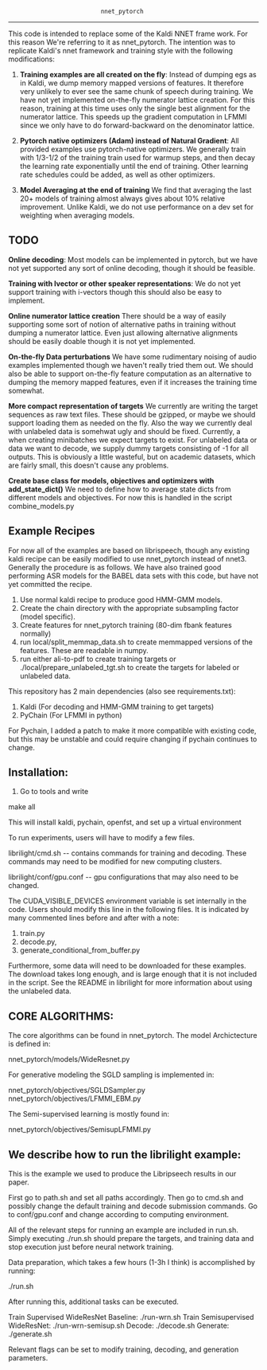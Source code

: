                    
                              nnet_pytorch    
                
-------------------------------------------------------------------------------
This code is intended to replace some of the Kaldi NNET frame work.
For this reason  We're referring to it as nnet_pytorch. The intention was to 
replicate Kaldi's nnet framework and training style with the following
modifications:

1. **Training examples are all created on the fly**: 
  Instead of dumping egs as in Kaldi, we dump memory mapped versions of
  features. It therefore very unlikely to ever see the same chunk of speech
  during training. We have not yet implemented on-the-fly numerator lattice
  creation. For this reason, training at this time uses only the single best
  alignment for the numerator lattice. This speeds up the gradient computation
  in LFMMI since we only have to do forward-backward on the denominator lattice.

2. **Pytorch native optimizers (Adam) instead of Natural Gradient**:
  All provided examples use pytorch-native optimizers. We generally train with
  1/3-1/2 of the training train used for warmup steps, and then decay the
  learning rate exponentially until the end of training. Other learning rate
  schedules could be added, as well as other optimizers.
 
3. **Model Averaging at the end of training**
  We find that averaging the last 20+ models of training almost always gives
  about 10% relative improvement. Unlike Kaldi, we do not use performance on a
  dev set for weighting when averaging models.


TODO
-------------------------------------------------------------------------------
**Online decoding**:
  Most models can be implemented in pytorch, but we have not yet supported
  any sort of online decoding, though it should be feasible.

**Training with Ivector or other speaker representations**:
  We do not yet support training with i-vectors though this should also be
  easy to implement.

**Online numerator lattice creation**
  There should be a way of easily supporting some sort of notion of alternative 
  paths in training without dumping a numerator lattice. Even just allowing
  alternative alignments should be easily doable though it is not yet
  implemented.

**On-the-fly Data perturbations**
  We have some rudimentary noising of audio examples implemented though we
  haven't really tried them out. We should also be able to support
  on-the-fly feature computation as an alternative to dumping the memory mapped
  features, even if it increases the training time somewhat.

**More compact representation of targets**
  We currently are writing the target sequences as raw text files. These should
  be gzipped, or maybe we should support loading them as needed on the fly. Also
  the way we currently deal with unlabeled data is somehwat ugly and should be fixed.
  Currently, a when creating minibatches we expect targets to exist. For unlabeled data
  or data we want to decode, we supply dummy targets consisting of -1 for all outputs.
  This is obviously a little wasteful, but on academic datasets, which are fairly small,
  this doesn't cause any problems.
  
**Create base class for models, objectives and optimizers with add_state_dict()**
  We need to define how to average state dicts from different models and
  objectives. For now this is handled in the script combine_models.py 


Example Recipes
-------------------------------------------------------------------------------
For now all of the examples are based on librispeech, though any existing 
kaldi recipe can be easily modified to use nnet_pytorch instead of nnet3.
Generally the procedure is as follows. We have also trained good performing ASR
models for the BABEL data sets with this code, but have not yet committed the
recipe. 

1. Use normal kaldi recipe to produce good HMM-GMM models.
2. Create the chain directory with the appropriate subsampling factor (model specific).
3. Create features for nnet_pytorch training (80-dim fbank features normally)
4. run local/split_memmap_data.sh to create memmapped versions of the features. These are readable in numpy.
5. run either ali-to-pdf to create training targets or ./local/prepare_unlabeled_tgt.sh to create the
   targets for labeled or unlabeled data. 

This repository has 2 main dependencies (also see requirements.txt):

1. Kaldi (For decoding and HMM-GMM training to get targets)
2. PyChain (For LFMMI in python)


For Pychain, I added a patch to make it more compatible with existing code, but
this may be unstable and could require changing if pychain continues to change.

Installation:
-------------------------------------------------------------------------------
1. Go to tools and write

make all

This will install kaldi, pychain, openfst, and set up a virtual environment

To run experiments, users will have to modify a few files.

librilight/cmd.sh -- contains commands for training and decoding. These commands
may need to be modified for new computing clusters.

librilight/conf/gpu.conf -- gpu configurations that may also need to be changed.

The CUDA_VISIBLE_DEVICES environment variable is set internally in the code.
Users should modify this line in the following files. It is indicated by 
many commented lines before and after with a note:

1. train.py
2. decode.py,
3. generate_conditional_from_buffer.py

Furthermore, some data will need to be downloaded for these examples. The
download takes long enough, and is large enough that it is not included in
the script. See the README in librilight for more information about using
the unlabeled data.


CORE ALGORITHMS:
------------------------------------------------------------------------------
The core algorithms can be found in nnet_pytorch. The model Archictecture is
defined in: 

  nnet_pytorch/models/WideResnet.py

For generative modeling the SGLD sampling is implemented in:

  nnet_pytorch/objectives/SGLDSampler.py 
  nnet_pytorch/objectives/LFMMI_EBM.py 

The Semi-supervised learning is mostly found in:

  nnet_pytorch/objectives/SemisupLFMMI.py


We describe how to run the librilight example:
-------------------------------------------------------------------------------
This is the example we used to produce the Libripseech results in our paper.


First go to path.sh and set all paths accordingly.
Then go to cmd.sh and possibly change the default training and decode submission
commands. Go to conf/gpu.conf and change according to computing environment.

All of the relevant steps for running an example are included in run.sh.
Simply executing ./run.sh should prepare the targets, and training data and
stop execution just before neural network training.

Data preparation, which takes a few hours (1-3h I think) is accomplished by
running:

./run.sh

After running this, additional tasks can be executed.

Train Supervised WideResNet Baseline: ./run-wrn.sh
Train Semisupervised WideResNet:      ./run-wrn-semisup.sh
Decode:                               ./decode.sh
Generate:                             ./generate.sh

Relevant flags can be set to modify training, decoding, and generation
parameters.
